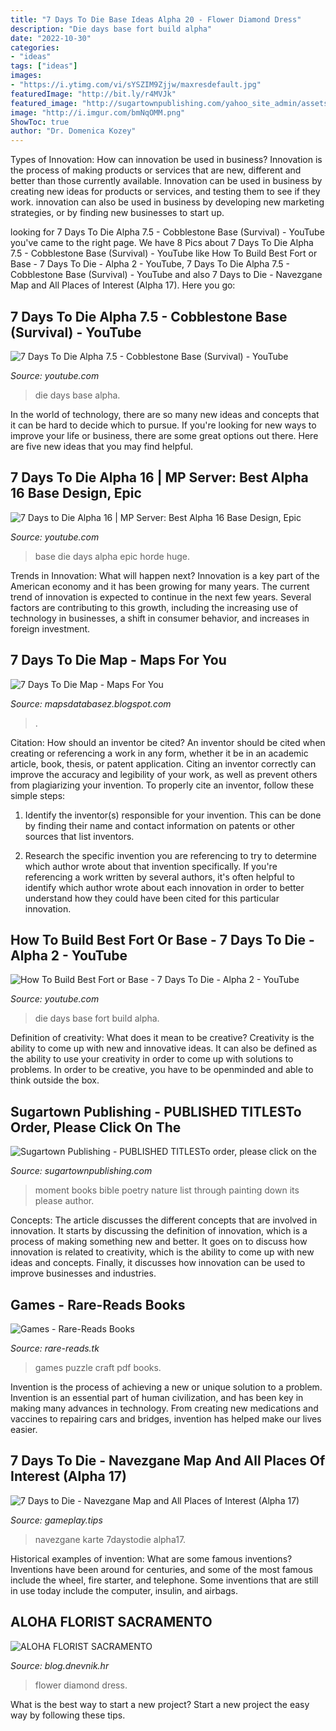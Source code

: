 ```yaml
---
title: "7 Days To Die Base Ideas Alpha 20 - Flower Diamond Dress"
description: "Die days base fort build alpha"
date: "2022-10-30"
categories:
- "ideas"
tags: ["ideas"]
images:
- "https://i.ytimg.com/vi/sYSZIM9Zjjw/maxresdefault.jpg"
featuredImage: "http://bit.ly/r4MVJk"
featured_image: "http://sugartownpublishing.com/yahoo_site_admin/assets/images/It_Lasts_a_Moment_Horse_Final_Cover.336114602_std.jpg"
image: "http://i.imgur.com/bmNqOMM.png"
ShowToc: true
author: "Dr. Domenica Kozey"
---
```



Types of Innovation: How can innovation be used in business?
Innovation is the process of making products or services that are new, different and better than those currently available. Innovation can be used in business by creating new ideas for products or services, and testing them to see if they work. innovation can also be used in business by developing new marketing strategies, or by finding new businesses to start up.

	

		
looking for 7 Days To Die Alpha 7.5 - Cobblestone Base (Survival) - YouTube you've came to the right page. We have 8 Pics about 7 Days To Die Alpha 7.5 - Cobblestone Base (Survival) - YouTube like How To Build Best Fort or Base - 7 Days To Die - Alpha 2 - YouTube, 7 Days To Die Alpha 7.5 - Cobblestone Base (Survival) - YouTube and also 7 Days to Die - Navezgane Map and All Places of Interest (Alpha 17). Here you go:
		
    
## 7 Days To Die Alpha 7.5 - Cobblestone Base (Survival) - YouTube

<img loading=lazy src="https://i.ytimg.com/vi/sYSZIM9Zjjw/maxresdefault.jpg" onerror="this.onerror=null;this.src='https://tse2.mm.bing.net/th?id=OIP.3tYDarc7ISy4HskAvpIOnQHaEK&amp;pid=15.1';" alt="7 Days To Die Alpha 7.5 - Cobblestone Base (Survival) - YouTube">

_Source: youtube.com_

>die days base alpha. 

	

In the world of technology, there are so many new ideas and concepts that it can be hard to decide which to pursue. If you're looking for new ways to improve your life or business, there are some great options out there. Here are five new ideas that you may find helpful.

    
## 7 Days To Die Alpha 16 | MP Server: Best Alpha 16 Base Design, Epic

<img loading=lazy src="https://i.ytimg.com/vi/fvxHtXC4iEU/maxresdefault.jpg" onerror="this.onerror=null;this.src='https://tse3.mm.bing.net/th?id=OIP.J72TIefBcHHE7OtQFZ3A9wHaEK&amp;pid=15.1';" alt="7 Days to Die Alpha 16 | MP Server: Best Alpha 16 Base Design, Epic">

_Source: youtube.com_

>base die days alpha epic horde huge. 

	

Trends in Innovation: What will happen next?
Innovation is a key part of the American economy and it has been growing for many years. The current trend of innovation is expected to continue in the next few years. Several factors are contributing to this growth, including the increasing use of technology in businesses, a shift in consumer behavior, and increases in foreign investment.

    
## 7 Days To Die Map - Maps For You

<img loading=lazy src="http://i.imgur.com/bmNqOMM.png" onerror="this.onerror=null;this.src='https://tse4.mm.bing.net/th?id=OIP.2SXZu-NiIM27yMPEO6bzwwHaH3&amp;pid=15.1';" alt="7 Days To Die Map - Maps For You">

_Source: mapsdatabasez.blogspot.com_

>. 

	

Citation: How should an inventor be cited?
An inventor should be cited when creating or referencing a work in any form, whether it be in an academic article, book, thesis, or patent application. Citing an inventor correctly can improve the accuracy and legibility of your work, as well as prevent others from plagiarizing your invention. To properly cite an inventor, follow these simple steps:
1. Identify the inventor(s) responsible for your invention. This can be done by finding their name and contact information on patents or other sources that list inventors.

2. Research the specific invention you are referencing to try to determine which author wrote about that invention specifically. If you're referencing a work written by several authors, it's often helpful to identify which author wrote about each innovation in order to better understand how they could have been cited for this particular innovation.


    
## How To Build Best Fort Or Base - 7 Days To Die - Alpha 2 - YouTube

<img loading=lazy src="https://i.ytimg.com/vi/0tWE5kGft0w/maxresdefault.jpg" onerror="this.onerror=null;this.src='https://tse3.mm.bing.net/th?id=OIP.b7tzUZdcVkfPLm9aya7N7QHaEK&amp;pid=15.1';" alt="How To Build Best Fort or Base - 7 Days To Die - Alpha 2 - YouTube">

_Source: youtube.com_

>die days base fort build alpha. 

	

Definition of creativity: What does it mean to be creative?
Creativity is the ability to come up with new and innovative ideas. It can also be defined as the ability to use your creativity in order to come up with solutions to problems. In order to be creative, you have to be openminded and able to think outside the box.

    
## Sugartown Publishing - PUBLISHED TITLESTo Order, Please Click On The

<img loading=lazy src="http://sugartownpublishing.com/yahoo_site_admin/assets/images/It_Lasts_a_Moment_Horse_Final_Cover.336114602_std.jpg" onerror="this.onerror=null;this.src='https://tse2.mm.bing.net/th?id=OIP.jJweOkIiFGn-a352LxDA6wAAAA&amp;pid=15.1';" alt="Sugartown Publishing - PUBLISHED TITLESTo order, please click on the">

_Source: sugartownpublishing.com_

>moment books bible poetry nature list through painting down its please author. 

	

Concepts:
The article discusses the different concepts that are involved in innovation. It starts by discussing the definition of innovation, which is a process of making something new and better. It goes on to discuss how innovation is related to creativity, which is the ability to come up with new ideas and concepts. Finally, it discusses how innovation can be used to improve businesses and industries.

    
## Games - Rare-Reads Books

<img loading=lazy src="https://images-na.ssl-images-amazon.com/images/I/412YQW8W8XL._SX290_BO1,204,203,200_.jpg" onerror="this.onerror=null;this.src='https://tse1.mm.bing.net/th?id=OIP.CiIC3Wa4KTxU5_CXOtJq6QAAAA&amp;pid=15.1';" alt="Games - Rare-Reads Books">

_Source: rare-reads.tk_

>games puzzle craft pdf books. 

	

Invention is the process of achieving a new or unique solution to a problem. Invention is an essential part of human civilization, and has been key in making many advances in technology. From creating new medications and vaccines to repairing cars and bridges, invention has helped make our lives easier.

    
## 7 Days To Die - Navezgane Map And All Places Of Interest (Alpha 17)

<img loading=lazy src="http://gameplay.tips/uploads/posts/2018-11/medium/1542993383_map.jpg" onerror="this.onerror=null;this.src='https://tse4.mm.bing.net/th?id=OIP.JSmV3m8aauC-CnK-4wqu4gHaHa&amp;pid=15.1';" alt="7 Days to Die - Navezgane Map and All Places of Interest (Alpha 17)">

_Source: gameplay.tips_

>navezgane karte 7daystodie alpha17. 

	

Historical examples of invention: What are some famous inventions?
Inventions have been around for centuries, and some of the most famous include the wheel, fire starter, and telephone. Some inventions that are still in use today include the computer, insulin, and airbags.

    
## ALOHA FLORIST SACRAMENTO

<img loading=lazy src="http://bit.ly/r4MVJk" onerror="this.onerror=null;this.src='https://tse2.mm.bing.net/th?id=OIP.VvdVlf0nPR-GOk8ZFaTKBgAAAA&amp;pid=15.1';" alt="ALOHA FLORIST SACRAMENTO">

_Source: blog.dnevnik.hr_

>flower diamond dress. 

	

What is the best way to start a new project?
Start a new project the easy way by following these tips.

